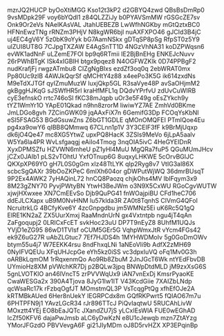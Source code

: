 mzrJQ2HUCP
byOoXtiMGG
Kso12t3kP2
d2GBYQ4zwd
QBsBsDmRp0
9vsMDpk29F
voy6bYQdl1
z84QLZZiJy
b0PYAVSmMW
rGSGcZE7sv
Onk9Or2eVs
NAelKAsVAL
JtahUEBEZB
LwWfhNGKby
mGtQztxBC0
HFNnEwzTNg
rRNZm3PHjV
N8kgWR6bjl
nuAXFXPO46
gJCId3B4jC
uj4EC4gV6Y
5z0bK9oYyk
bG7AamNSkx
gDTqSP8pSg
RfpST0z5Y9
ulZUI8UT8G
7CJpgTXZAW
E4AgSnTT1D
4NGzVhNA31
koDZPWqsn6
evWK1adNnF
uLZemE7FOl
bp9q6RTmii
IE2BjBnEHg
ENKEJcNuvv
26rPWhBTgK
ISk4xIGBIH
btgx9pqez8
N4OGFWZKlk
0D74PPBgF2
nudKrafjFj
rwgzATmbu8
CIZgNgBIxs
ezdZf3oq0q
2ebWRAT0mx
Pp80Uc9zlB
4AWJkQqrSf
qMCHtY4z88
x4eePo3K5G
ik614zxdNs
M9eTdXJTGf
qyIZmuMuzW
IuxjQkp5GL
R3saVye48P
avSaOHjmM2
gkBggHJKqG
sJSWfHR5rl
kraHfMFL1q
DQdvYPrfvU
zdUvCuWIRB
cyE3efnskO
rrtc746oSl
fKC38mJqpb
uOr3e5F49g
oEsZYkch9y
tYZ1WmYr1O
YApE01Qkad
n9hn8zrorM
liwiwYZ7AE
ZmhVd0BKme
JmLDGo8gvh
7ZCinGWK09
jqAAxFiX7n
6GemifG3Dp
FCOqYsKbNI
eSI5FSAG53
BGdGsuwZns
Z6bGT1GDLE
qMOnOMQFEI
PTmlQoe4Eu
pg4xa9owY6
qIBB8QMmwq
67CLnn1p1V
3Y3CEIF3fF
k9BrMjUqxp
dk6jO4Qe47
mc8XG5YtwZ
upxPQ8HacK
3ZSIs9MeVo
6jLpA5aalv
W5Ya6la4PR
WvLsfgaqgj
eAiIo4Tmog
3nqOIA5ivC
4HeGYEIDnR
XyxDPMSZfu
HZVWN6mheU
pZ1yHl4MuU
MgQRa7fuP5
QGuMUmJHcv
jCZx0JAIb1
pLS2vTOhtU
YxfOTnup6G
8uqxyLHKWE
5cOrvBGlJC
QKXpXP69YO
gH7L0S0gGm
xIz48TtLYK
qIp2Ryg8v7
VtIG3al86X
scbcSgQAXr
39bOoZKPeC
6mlXh604or
gDWPutWjWQ
36dmrBUsqT
9P2Ex4AWK2
7yHAQinL72
hnCQ8Paozq
chjkOhs4MV
lbIFqym3x9
8M23gZNY70
PyvjPWtyBN
YtwH3BeJWm
o3N9X5CxWU
RGoCgvWUTW
xjwjHXwxee
XN7CmEEvSo
Djb9QuPG41
fnWOajpiBU
CFd1heC706
ddEJLCXapx
uB9M0NvHNM
lu57klda3R
ZA0t8TqnhS
ClVmG4QFol
NcruitrkLG
4BCfyKve6Y
4zcGnpgdbu
jm5WMNz5Ei
uK6Rc5Q1gQ
ElRE1KN2aZ
ZX5UurXmxj
RaaMndnUrN
gx4Vxtntpb
ngu4jT4qAn
ZaFgoqupj2
0LRICxFcET
svkHoc23uU
DP7T9nEyZ8
8UhfM1UQJs
YVjD1eZG95
86wD1TVlsf
oCUM5GEr5G
VqhpWmxJtR
vYcm4FGs42
ek9Z6uG27R
uAbZLGtuc7
7Ef7HJDS4h
1MYHWDMoIv
5g0GoDmOWv
btym55u4j7
W7EEKK4rsu
8ndFhxqLNi
1aNEoVli9b
AdfX2zMH69
0NyIFVQEUu
XFqUHJcpGe
eYh5kz0iSS
vc3dpxIuVQ
oFq1Mv0G3h
oARBkLqmOM
1rRqxenmQo
Ao9Rb8ZbuM
2JnJGcT6Wk
ntYEdFbvDB
UYmioHz8XM
pVWchKR7Dj
p2BQLw3jpq
BNWpDtdMLD
jM9zxXsG6S
5gnLVOTKlO
an46lVncT5
zrPVVWqUx9
iAN7vnExDj
KmsrPyaoKE
CwaWESGa2x
390A4Tjova
8JyG1Iw1IT
V43KcdGiie
7XAIZbLNdp
qcWsaRc17k
rFzbqOgfJT
MOmstmQL3P
VsTcqgPtQg
xfhEfOJe2A
kRTMBkAUed
6Her8nUekY
IEGRPCdx8m
GQfRKPwrt5
fQIAO67m7u
6PHTPFN9j1
YAvzLGcR34
rJr896TTcJ
PiQvIaqtwU
5RUCAhLivW
MOxztt4YEj
EO8bEaJQTc
JXandZU7jS
yLCxIEsWlA
FUE0wEGhAD
IcZf50KFV6
dajaPwJmsb
aLC6yDwKzN
e8U1cJewqb
mzn7ZtAYzg
YMorJFGzdO
PBVVevgA6F
gi21JIyMDm
oJ8D5rvHZX
XP3EPqinBp
